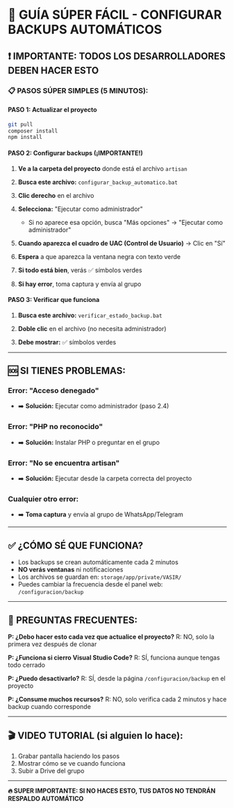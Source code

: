 # 🚀 GUÍA SÚPER FÁCIL - CONFIGURAR BACKUPS AUTOMÁTICOS

## ❗ IMPORTANTE: TODOS LOS DESARROLLADORES DEBEN HACER ESTO

### 📋 **PASOS SÚPER SIMPLES (5 MINUTOS):**

#### **PASO 1: Actualizar el proyecto**
```bash
git pull
composer install
npm install
```

#### **PASO 2: Configurar backups (¡IMPORTANTE!)**

1. **Ve a la carpeta del proyecto** donde está el archivo `artisan`

2. **Busca este archivo:** `configurar_backup_automatico.bat`

3. **Clic derecho** en el archivo

4. **Selecciona:** "Ejecutar como administrador"
   - Si no aparece esa opción, busca "Más opciones" → "Ejecutar como administrador"

5. **Cuando aparezca el cuadro de UAC (Control de Usuario)** → Clic en "Sí"

6. **Espera** a que aparezca la ventana negra con texto verde

7. **Si todo está bien**, verás ✅ símbolos verdes

8. **Si hay error**, toma captura y envía al grupo

#### **PASO 3: Verificar que funciona**

1. **Busca este archivo:** `verificar_estado_backup.bat`

2. **Doble clic** en el archivo (no necesita administrador)

3. **Debe mostrar:** ✅ símbolos verdes

---

## 🆘 **SI TIENES PROBLEMAS:**

### **Error: "Acceso denegado"**
- ➡️ **Solución:** Ejecutar como administrador (paso 2.4)

### **Error: "PHP no reconocido"**
- ➡️ **Solución:** Instalar PHP o preguntar en el grupo

### **Error: "No se encuentra artisan"**
- ➡️ **Solución:** Ejecutar desde la carpeta correcta del proyecto

### **Cualquier otro error:**
- ➡️ **Toma captura** y envía al grupo de WhatsApp/Telegram

---

## ✅ **¿CÓMO SÉ QUE FUNCIONA?**

- Los backups se crean automáticamente cada 2 minutos
- **NO verás ventanas** ni notificaciones
- Los archivos se guardan en: `storage/app/private/VASIR/`
- Puedes cambiar la frecuencia desde el panel web: `/configuracion/backup`

---

## 💬 **PREGUNTAS FRECUENTES:**

**P: ¿Debo hacer esto cada vez que actualice el proyecto?**
R: NO, solo la primera vez después de clonar

**P: ¿Funciona si cierro Visual Studio Code?**
R: SÍ, funciona aunque tengas todo cerrado

**P: ¿Puedo desactivarlo?**
R: SÍ, desde la página `/configuracion/backup` en el proyecto

**P: ¿Consume muchos recursos?**
R: NO, solo verifica cada 2 minutos y hace backup cuando corresponde

---

## 🎬 **VIDEO TUTORIAL (si alguien lo hace):**
1. Grabar pantalla haciendo los pasos
2. Mostrar cómo se ve cuando funciona
3. Subir a Drive del grupo

---

**🔥 SUPER IMPORTANTE: SI NO HACES ESTO, TUS DATOS NO TENDRÁN RESPALDO AUTOMÁTICO**
